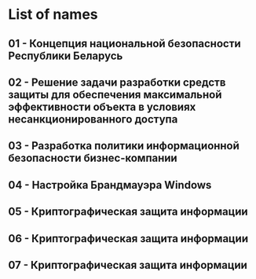 List of names
===
01 - Концепция национальной безопасности Республики Беларусь
---
02 - Решение задачи разработки средств защиты для обеспечения максимальной эффективности объекта в условиях несанкционированного доступа
---
03 - Разработка политики информационной безопасности бизнес-компании
---
04 - Настройка Брандмауэра Windows
---
05 - Криптографическая защита информации
---
06 - Криптографическая защита информации
---
07 - Криптографическая защита информации
---
